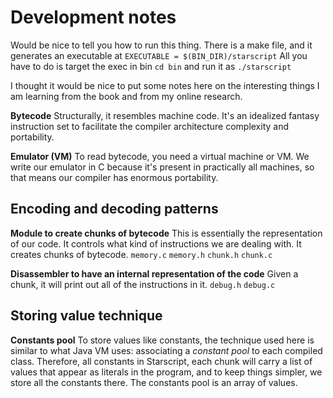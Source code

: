 # Development notes

Would be nice to tell you how to run this thing. There is a make file, and it generates an executable at `EXECUTABLE = $(BIN_DIR)/starscript`
All you have to do is target the exec in bin `cd bin` and run it as `./starscript`

I thought it would be nice to put some notes here on the interesting things I am learning from the book and from my online research.

**Bytecode**
Structurally, it resembles machine code. It's an idealized fantasy instruction set to facilitate the compiler architecture complexity and portability.

**Emulator (VM)**
To read bytecode, you need a virtual machine or VM. We write our emulator in C because it's present in practically all machines, so that means our compiler has enormous portability.

## Encoding and decoding patterns

**Module to create chunks of bytecode**
This is essentially the representation of our code. It controls what kind of instructions we are dealing with. It creates chunks of bytecode.
`memory.c`
`memory.h`
`chunk.h`
`chunk.c`

**Disassembler to have an internal representation of the code**
Given a chunk, it will print out all of the instructions in it.
`debug.h`
`debug.c`

## Storing value technique

**Constants pool**
To store values like constants, the technique used here is similar to what Java VM uses: associating a _constant pool_ to each compiled class.
Therefore, all constants in Starscript, each chunk will carry a list of values that appear as literals in the program, and to keep things simpler, we store all the constants there. The constants pool is an array of values.
